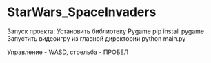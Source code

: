 # StarWars_SpaceInvaders

Запуск проекта:
Установить библиотеку Pygame
pip install pygame
Запустить видеоигру из главной директории
python main.py

Управление - WASD, стрельба - ПРОБЕЛ 
